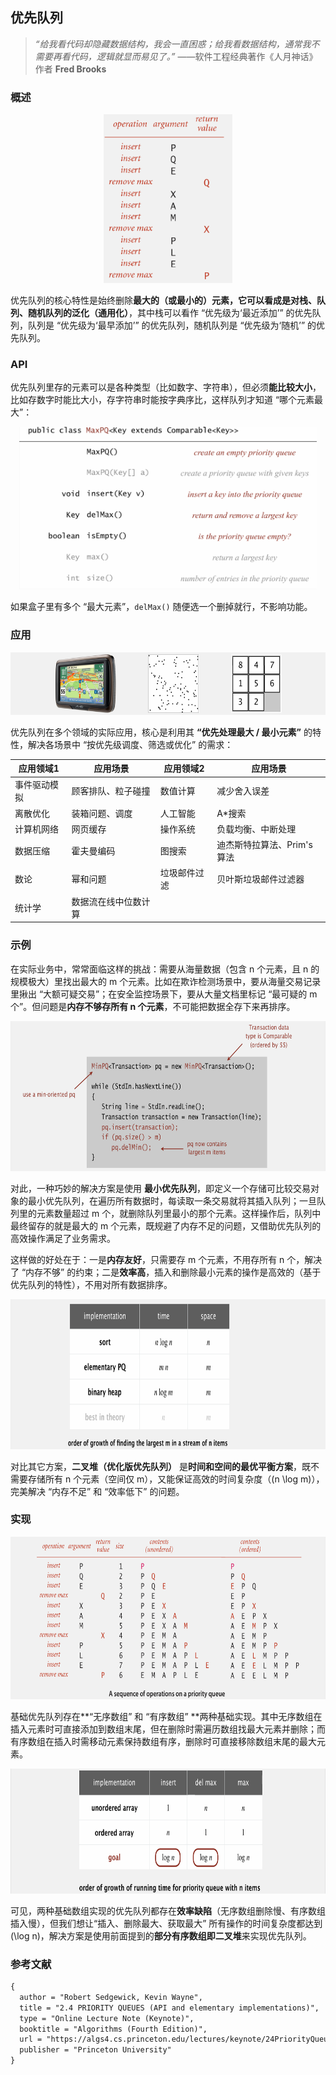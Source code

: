 ## 优先队列

> *“给我看代码却隐藏数据结构，我会一直困惑；给我看数据结构，通常我不需要再看代码，逻辑就显而易见了。”*	——软件工程经典著作《人月神话》作者 **Fred Brooks**

### 概述

<div align="center">
  <img src="assets/image-20251028104828299.png" height="270">
</div>


优先队列的核心特性是始终删除**最大的（或最小的）**元素，它可以看成是对栈、队列、随机队列的**泛化（通用化）**，其中栈可以看作 “优先级为‘最近添加’” 的优先队列，队列是 “优先级为‘最早添加’” 的优先队列，随机队列是 “优先级为‘随机’” 的优先队列。

### API

优先队列里存的元素可以是各种类型（比如数字、字符串），但必须**能比较大小**，比如存数字时能比大小，存字符串时能按字典序比，这样队列才知道 “哪个元素最大”：

<div align="center">
  <img src="assets/image-20251028105339353.png" height="260">
</div>


如果盒子里有多个 “最大元素”，`delMax()` 随便选一个删掉就行，不影响功能。



### 应用

<div align="center">
  <img src="assets/image-20251028110521999.png"  height="100">
</div>

优先队列在多个领域的实际应用，核心是利用其 **“优先处理最大 / 最小元素”** 的特性，解决各场景中 “按优先级调度、筛选或优化” 的需求：


| 应用领域1       | 应用场景 | 应用领域2       | 应用场景 |
|------------------|-----------------------------------------------|------------------|-----------------------------------------------|
| 事件驱动模拟     | 顾客排队、粒子碰撞             | 数值计算         | 减少舍入误差                           |
| 离散优化         | 装箱问题、调度                         | 人工智能         | A*搜索                                |
| 计算机网络       | 网页缓存                               | 操作系统         | 负载均衡、中断处理                     |
| 数据压缩         | 霍夫曼编码                             | 图搜索           | 迪杰斯特拉算法、Prim's算法            |
| 数论             | 幂和问题                               | 垃圾邮件过滤     | 贝叶斯垃圾邮件过滤器                   |
| 统计学           | 数据流在线中位数计算 |                 |                                              |

### 示例

在实际业务中，常常面临这样的挑战：需要从海量数据（包含 n 个元素，且 n 的规模极大）里找出最大的 m 个元素。比如在欺诈检测场景中，要从海量交易记录里揪出 “大额可疑交易”；在安全监控场景下，要从大量文档里标记 “最可疑的 m 个”。但问题是**内存不够存所有 n 个元素**，不可能把数据全存下来再排序。

<div align="center">
  <img src="assets/image-20251028111255462.png"  height="240">
</div>

对此，一种巧妙的解决方案是使用 **最小优先队列**，即定义一个存储可比较交易对象的最小优先队列，在遍历所有数据时，每读取一条交易就将其插入队列；一旦队列里的元素数量超过 m 个，就删除队列里最小的那个元素。这样操作后，队列中最终留存的就是最大的 m 个元素，既规避了内存不足的问题，又借助优先队列的高效操作满足了业务需求。

这样做的好处在于：一是**内存友好**，只需要存 m 个元素，不用存所有 n 个，解决了 “内存不够” 的约束；二是**效率高**，插入和删除最小元素的操作是高效的（基于优先队列的特性），不用对所有数据排序。

<div align="center">
  <img src="assets/image-20251028112758674.png"  height="240">
</div>

对比其它方案，**二叉堆（优化版优先队列）** 是**时间和空间的最优平衡方案**，既不需要存储所有 n 个元素（空间仅 m），又能保证高效的时间复杂度（\(n \log m\)），完美解决 “内存不足” 和 “效率低下” 的问题。

### 实现

<div align="center">
  <img src="assets/image-20251028113253330.png"  height="260">
</div>

基础优先队列存在**“无序数组” 和 “有序数组” **两种基础实现。其中无序数组在插入元素时可直接添加到数组末尾，但在删除时需遍历数组找最大元素并删除；而有序数组在插入时需移动元素保持数组有序，删除时可直接移除数组末尾的最大元素。

<div align="center">
  <img src="assets/image-20251028113743304.png"  height="200">
</div>

可见，两种基础数组实现的优先队列都存在**效率缺陷**（无序数组删除慢、有序数组插入慢），但我们想让“插入、删除最大、获取最大” 所有操作的时间复杂度都达到 \(\log n\)，解决方案是使用前面提到的**部分有序数组即二叉堆**来实现优先队列。

### 参考文献

```tex
{
  author = "Robert Sedgewick, Kevin Wayne",
  title = "2.4 PRIORITY QUEUES (API and elementary implementations)",
  type = "Online Lecture Note (Keynote)",
  booktitle = "Algorithms (Fourth Edition)",
  url = "https://algs4.cs.princeton.edu/lectures/keynote/24PriorityQueues.pdf",
  publisher = "Princeton University"
}
```


